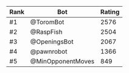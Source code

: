 Rank|Bot|Rating
---|---|---
#1|@ToromBot|2576
#2|@RaspFish|2504
#3|@OpeningsBot|2067
#4|@pawnrobot|1366
#5|@MinOpponentMoves|849
